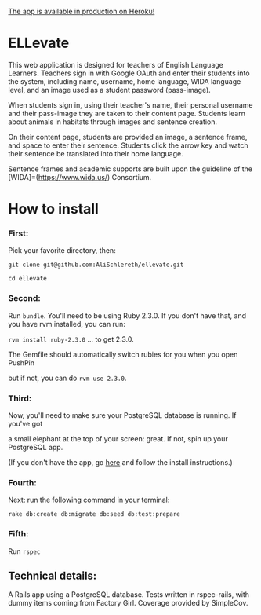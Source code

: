 [The app is available in production on Heroku!](https://ellevate.herokuapp.com/)

# ELLevate

This web application is designed for teachers of English Language Learners.
Teachers sign in with Google OAuth and enter their students into the system,
including name, username, home language, WIDA language level, and an image used
as a student password (pass-image).

When students sign in, using their teacher's name, their personal username and
their pass-image they are taken to their content page. Students learn about
animals in habitats through images and sentence creation.

On their content page, students are provided an image, a sentence frame, and
space to enter their sentence. Students click the arrow key and watch their
sentence be translated into their home language.

Sentence frames and academic supports are built upon the guideline of the
[WIDA]=(https://www.wida.us/) Consortium.  

# How to install

### First:
Pick your favorite directory, then:

`git clone git@github.com:AliSchlereth/ellevate.git`

`cd ellevate`

### Second:
Run `bundle`. You'll need to be using Ruby 2.3.0. If you don't have that,
and you have rvm installed, you can run:

`rvm install ruby-2.3.0` ... to get 2.3.0.

The Gemfile should automatically switch rubies for you when you open PushPin

but if not, you can do `rvm use 2.3.0`.

### Third:
Now, you'll need to make sure your PostgreSQL database is running. If you've got

a small elephant at the top of your screen: great. If not, spin up your PostgreSQL app.

(If you don't have the app, go [here](http://postgresapp.com/) and follow the install instructions.)

### Fourth:
Next: run the following command in your terminal:

`rake db:create db:migrate db:seed db:test:prepare`

### Fifth:

Run `rspec`   

## Technical details:

A Rails app using a PostgreSQL database. Tests written in rspec-rails,
with dummy items coming from Factory Girl. Coverage provided by
SimpleCov.
